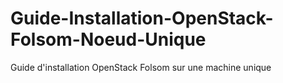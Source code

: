 Guide-Installation-OpenStack-Folsom-Noeud-Unique
================================================

Guide d'installation OpenStack Folsom sur une machine unique